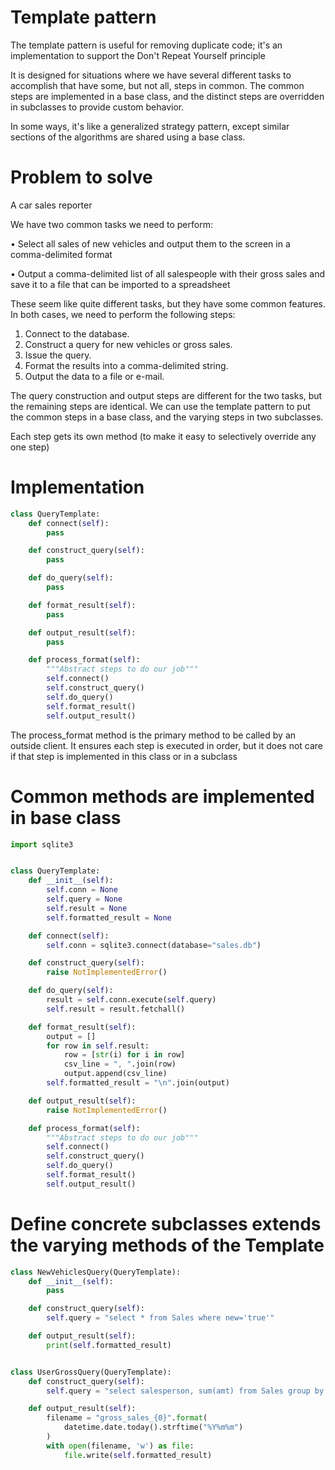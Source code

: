 # Template pattern

The template pattern is useful for removing duplicate code; it's an implementation
to support the Don't Repeat Yourself principle

It is designed for situations where we have several different tasks to accomplish that have some, but not all, steps in common.
The common steps are implemented in a base class, and the distinct steps are overridden
in subclasses to provide custom behavior.

In some ways, it's like a generalized
strategy pattern, except similar sections of the algorithms are shared using a base class.

# Problem to solve
A car sales reporter

We have two common tasks we need to perform:

• Select all sales of new vehicles and output them to the screen in a
comma-delimited format

• Output a comma-delimited list of all salespeople with their gross sales
and save it to a file that can be imported to a spreadsheet

These seem like quite different tasks, but they have some common features. In both
cases, we need to perform the following steps:
1. Connect to the database.
2. Construct a query for new vehicles or gross sales.
3. Issue the query.
4. Format the results into a comma-delimited string.
5. Output the data to a file or e-mail.

The query construction and output steps are different for the two tasks, but the
remaining steps are identical. We can use the template pattern to put the common
steps in a base class, and the varying steps in two subclasses.

Each step gets its own method (to make it easy to selectively override any one step)

# Implementation

```python
class QueryTemplate:
    def connect(self):
        pass

    def construct_query(self):
        pass

    def do_query(self):
        pass

    def format_result(self):
        pass

    def output_result(self):
        pass

    def process_format(self):
        """Abstract steps to do our job"""
        self.connect()
        self.construct_query()
        self.do_query()
        self.format_result()
        self.output_result()
```
The process_format method is the primary method to be called by an outside
client. It ensures each step is executed in order, but it does not care if that step is
implemented in this class or in a subclass

# Common methods are implemented in base class

```python
import sqlite3


class QueryTemplate:
    def __init__(self):
        self.conn = None
        self.query = None
        self.result = None
        self.formatted_result = None

    def connect(self):
        self.conn = sqlite3.connect(database="sales.db")

    def construct_query(self):
        raise NotImplementedError()

    def do_query(self):
        result = self.conn.execute(self.query)
        self.result = result.fetchall()

    def format_result(self):
        output = []
        for row in self.result:
            row = [str(i) for i in row]
            csv_line = ", ".join(row)
            output.append(csv_line)
        self.formatted_result = "\n".join(output)

    def output_result(self):
        raise NotImplementedError()

    def process_format(self):
        """Abstract steps to do our job"""
        self.connect()
        self.construct_query()
        self.do_query()
        self.format_result()
        self.output_result()

```
# Define concrete subclasses extends the varying methods of the Template

```python
class NewVehiclesQuery(QueryTemplate):
    def __init__(self):
        pass

    def construct_query(self):
        self.query = "select * from Sales where new='true'"

    def output_result(self):
        print(self.formatted_result)


class UserGrossQuery(QueryTemplate):
    def construct_query(self):
        self.query = "select salesperson, sum(amt) from Sales group by salesperson"

    def output_result(self):
        filename = "gross_sales_{0}".format(
            datetime.date.today().strftime("%Y%m%m")
        )
        with open(filename, 'w') as file:
            file.write(self.formatted_result)
```